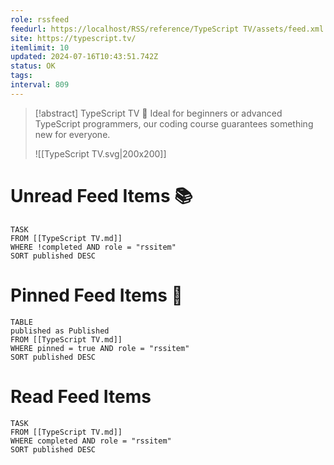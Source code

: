 ```yaml
---
role: rssfeed
feedurl: https://localhost/RSS/reference/TypeScript TV/assets/feed.xml
site: https://typescript.tv/
itemlimit: 10
updated: 2024-07-16T10:43:51.742Z
status: OK
tags: 
interval: 809
---
```

> [!abstract] TypeScript TV
> 🚀 Ideal for beginners or advanced TypeScript programmers, our coding course guarantees something new for everyone.
>
> ![[TypeScript TV.svg|200x200]]
# Unread Feed Items 📚
~~~dataview
TASK
FROM [[TypeScript TV.md]]
WHERE !completed AND role = "rssitem"
SORT published DESC
~~~

# Pinned Feed Items 📌
~~~dataview
TABLE
published as Published
FROM [[TypeScript TV.md]]
WHERE pinned = true AND role = "rssitem"
SORT published DESC
~~~

# Read Feed Items
~~~dataview
TASK
FROM [[TypeScript TV.md]]
WHERE completed AND role = "rssitem"
SORT published DESC
~~~